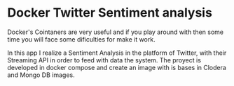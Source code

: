 # Docker Twitter Sentiment analysis

Docker's Cointaners are very useful and if you play around with then some time you will face some dificulties for make it work.

In this app I realize a Sentiment Analysis in the platform of Twitter, with their Streaming API in order to feed with data the system. The proyect is developed in docker compose and create an image with is bases in Clodera and Mongo DB images.  
